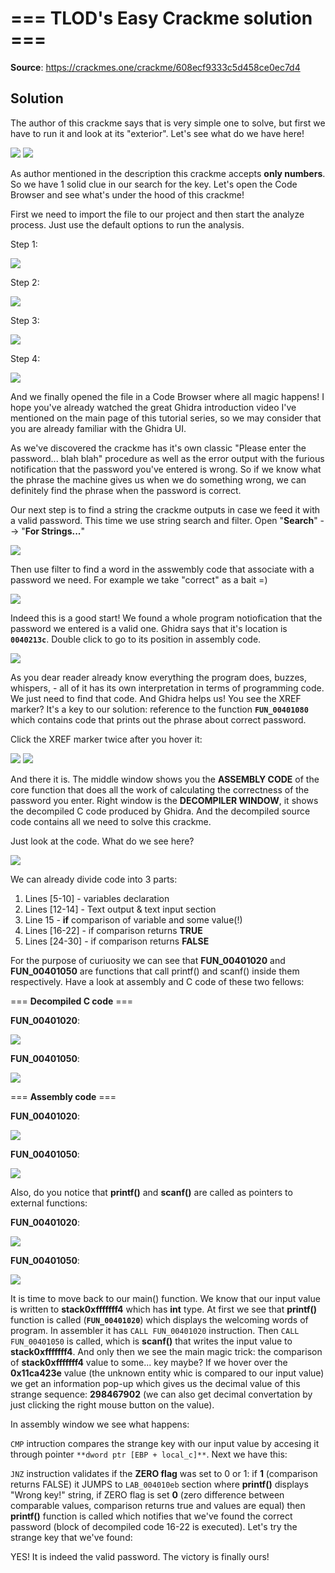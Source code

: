 # === TLOD's Easy Crackme solution ===

**Source**: https://crackmes.one/crackme/608ecf9333c5d458ce0ec7d4

## Solution

The author of this crackme says that is very simple one to solve, but first we have to run it and look at its "exterior". Let's see what do we have here!

<img src = "https://github.com/Marco888Space/Reverse-Engineering-crackmes-with-Ghidra/blob/main/solutions/crackme_1/1.PNG">
<img src = "https://github.com/Marco888Space/Reverse-Engineering-crackmes-with-Ghidra/blob/main/solutions/crackme_1/2.PNG">

As author mentioned in the description this crackme accepts **only numbers**. So we have 1 solid clue in our search for the key. Let's open the Code Browser and see what's under the hood of this crackme!

First we need to import the file to our project and then start the analyze process. Just use the default options to run the analysis.

Step 1:

<img src = "https://github.com/Marco888Space/Reverse-Engineering-crackmes-with-Ghidra/blob/main/solutions/crackme_1/3.PNG">

Step 2:

<img src = "https://github.com/Marco888Space/Reverse-Engineering-crackmes-with-Ghidra/blob/main/solutions/crackme_1/4.PNG">

Step 3:

<img src = "https://github.com/Marco888Space/Reverse-Engineering-crackmes-with-Ghidra/blob/main/solutions/crackme_1/5.PNG">

Step 4:

<img src = "https://github.com/Marco888Space/Reverse-Engineering-crackmes-with-Ghidra/blob/main/solutions/crackme_1/6.PNG">

And we finally opened the file in a Code Browser where all magic happens! I hope you've already watched the great Ghidra introduction video I've mentioned on the main page of this tutorial series, so we may consider that you are already familiar with the Ghidra UI.

As we've discovered the crackme has it's own classic "Please enter the password... blah blah" procedure as well as the error output with the furious notification that the password you've entered is wrong. So if we know what the phrase the machine gives us when we do something wrong, we can definitely find the phrase when the password is correct.

Our next step is to find a string the crackme outputs in case we feed it with a valid password. This time we use string search and filter.
Open "**Search**" --> "**For Strings...**"

<img src = "https://github.com/Marco888Space/Reverse-Engineering-crackmes-with-Ghidra/blob/main/solutions/crackme_1/7.png">

Then use filter to find a word in the asswembly code that associate with a password we need. For example we take "correct" as a bait =)

<img src = "https://github.com/Marco888Space/Reverse-Engineering-crackmes-with-Ghidra/blob/main/solutions/crackme_1/8.PNG">

Indeed this is a good start! We found a whole program notiofication that the password we entered is a valid one. Ghidra says that it's location is **```0040213c```**. Double click to go to its position in assembly code.

<img src = "https://github.com/Marco888Space/Reverse-Engineering-crackmes-with-Ghidra/blob/main/solutions/crackme_1/9.PNG">

As you dear reader already know everything the program does, buzzes, whispers, - all of it has its own interpretation in terms of programming code. We just need to find that code. And Ghidra helps us! You see the XREF marker? It's a key to our solution: reference to the function **```FUN_00401080```** which contains code that prints out the phrase about correct password.

Click the XREF marker twice after you hover it:

<img src = "https://github.com/Marco888Space/Reverse-Engineering-crackmes-with-Ghidra/blob/main/solutions/crackme_1/10.png">

<img src = "https://github.com/Marco888Space/Reverse-Engineering-crackmes-with-Ghidra/blob/main/solutions/crackme_1/11.PNG">

And there it is. The middle window shows you the **ASSEMBLY CODE** of the core function that does all the work of calculating the correctness of the password you enter. Right window is the **DECOMPILER WINDOW**, it shows the decompiled C code produced by Ghidra. And the decompiled source code contains all we need to solve this crackme.

Just look at the code. What do we see here?

<img src = "https://github.com/Marco888Space/Reverse-Engineering-crackmes-with-Ghidra/blob/main/solutions/crackme_1/12.PNG">

We can already divide code into 3 parts:
1. Lines [5-10] - variables declaration
2. Lines [12-14] - Text output & text input section
3. Line 15 - **if** comparison of variable and some value(!)
4. Lines [16-22] - if comparison returns **TRUE**
5. Lines [24-30] - if comparison returns **FALSE**

For the purpose of curiuosity we can see that **FUN_00401020** and **FUN_00401050** are functions that call printf() and scanf() inside them respectively. Have a look at assembly and C code of these two fellows:

=== **Decompiled C code** ===

**FUN_00401020**:

<img src = "https://github.com/Marco888Space/Reverse-Engineering-crackmes-with-Ghidra/blob/main/solutions/crackme_1/13.PNG">

**FUN_00401050**:

<img src = "https://github.com/Marco888Space/Reverse-Engineering-crackmes-with-Ghidra/blob/main/solutions/crackme_1/14.PNG">

=== **Assembly code** ===

**FUN_00401020**:

<img src = "https://github.com/Marco888Space/Reverse-Engineering-crackmes-with-Ghidra/blob/main/solutions/crackme_1/15.PNG">

**FUN_00401050**:

<img src = "https://github.com/Marco888Space/Reverse-Engineering-crackmes-with-Ghidra/blob/main/solutions/crackme_1/16.PNG">

Also, do you notice that **printf()** and **scanf()** are called as pointers to external functions:

**FUN_00401020**:

<img src = "https://github.com/Marco888Space/Reverse-Engineering-crackmes-with-Ghidra/blob/main/solutions/crackme_1/17.PNG">

**FUN_00401050**:

<img src = "https://github.com/Marco888Space/Reverse-Engineering-crackmes-with-Ghidra/blob/main/solutions/crackme_1/18.PNG">

It is time to move back to our main() function.
We know that our input value is written to **stack0xfffffff4** which has **int** type. At first we see that **printf()** function is called (**```FUN_00401020```**) which displays the welcoming words of program. In assembler it has ```CALL FUN_00401020``` instruction. Then ```CALL FUN_00401050``` is called, which is **scanf()** that writes the input value to **stack0xfffffff4**. And only then we see the main magic trick: the comparison of **stack0xfffffff4** value to some... key maybe? If we hover over the **0x11ca423e** value (the unknown entity whic is compared to our input value) we get an information pop-up which gives us the decimal value of this strange sequence: **298467902** (we can also get decimal convertation by just clicking the right mouse button on the value). 

In assembly window we see what happens:

```CMP``` intruction compares the strange key with our input value by accesing it through pointer ```**dword ptr [EBP + local_c]**```. Next we have this:

```JNZ``` instruction validates if the **ZERO flag** was set to 0 or 1: if **1** (comparison returns FALSE) it JUMPS to ```LAB_004010eb``` section where **printf()** displays "Wrong key!" string, if ZERO flag is set **0** (zero difference between comparable values, comparison returns true and values are equal) then **printf()** function is called which notifies that we've found the correct password (block of decompiled code 16-22 is executed). Let's try the strange key that we've found:

YES! It is indeed the valid password. The victory is finally ours!
